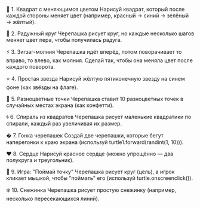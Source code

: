 🐢 1. Квадрат с меняющимся цветом
Нарисуй квадрат, который после каждой стороны меняет цвет (например, красный → синий → зелёный → жёлтый).

🌈 2. Радужный круг
Черепашка рисует круг, но каждые несколько шагов меняет цвет пера, чтобы получилась радуга.

⚡ 3. Зигзаг-молния
Черепашка идёт вперёд, потом поворачивает то вправо, то влево, как молния. Сделай так, чтобы она меняла цвет после каждого поворота.

⭐ 4. Простая звезда
Нарисуй жёлтую пятиконечную звезду на синем фоне (как звёзды на флаге).

🎨 5. Разноцветные точки
Черепашка ставит 10 разноцветных точек в случайных местах экрана (как конфетти).

🌀 6. Спираль из квадратов
Черепашка рисует маленькие квадратики по спирали, каждый раз увеличивая их размер.

� 7. Гонка черепашек
Создай две черепашки, которые бегут наперегонки к краю экрана (используй turtle1.forward(randint(1, 10))).

❤️ 8. Сердце
Нарисуй красное сердце (можно упрощённо — два полукруга и треугольник).

🎲 9. Игра: "Поймай точку"
Черепашка рисует круг (цель), а игрок кликает мышкой, чтобы "поймать" его (используй turtle.onscreenclick()).

❄️ 10. Снежинка
Черепашка рисует простую снежинку (например, несколько пересекающихся линий).